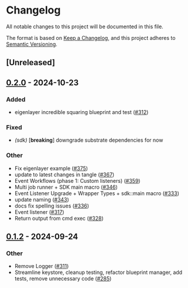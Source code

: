 # Changelog

All notable changes to this project will be documented in this file.

The format is based on [Keep a Changelog](https://keepachangelog.com/en/1.0.0/),
and this project adheres to [Semantic Versioning](https://semver.org/spec/v2.0.0.html).

## [Unreleased]

## [0.2.0](https://github.com/tangle-network/gadget/compare/gadget-blueprint-proc-macro-v0.1.2...gadget-blueprint-proc-macro-v0.2.0) - 2024-10-23

### Added

- eigenlayer incredible squaring blueprint and test ([#312](https://github.com/tangle-network/gadget/pull/312))

### Fixed

- *(sdk)* [**breaking**] downgrade substrate dependencies for now

### Other

- Fix eigenlayer example ([#375](https://github.com/tangle-network/gadget/pull/375))
- update to latest changes in tangle ([#367](https://github.com/tangle-network/gadget/pull/367))
- Event Workflows (phase 1: Custom listeners) ([#359](https://github.com/tangle-network/gadget/pull/359))
- Multi job runner + SDK main macro ([#346](https://github.com/tangle-network/gadget/pull/346))
- Event Listener Upgrade + Wrapper Types + sdk::main macro ([#333](https://github.com/tangle-network/gadget/pull/333))
- update naming ([#343](https://github.com/tangle-network/gadget/pull/343))
- docs fix spelling issues ([#336](https://github.com/tangle-network/gadget/pull/336))
- Event listener ([#317](https://github.com/tangle-network/gadget/pull/317))
- Return output from cmd exec ([#328](https://github.com/tangle-network/gadget/pull/328))

## [0.1.2](https://github.com/tangle-network/gadget/compare/gadget-blueprint-proc-macro-v0.1.1...gadget-blueprint-proc-macro-v0.1.2) - 2024-09-24

### Other

- Remove Logger ([#311](https://github.com/tangle-network/gadget/pull/311))
- Streamline keystore, cleanup testing, refactor blueprint manager, add tests, remove unnecessary code ([#285](https://github.com/tangle-network/gadget/pull/285))
